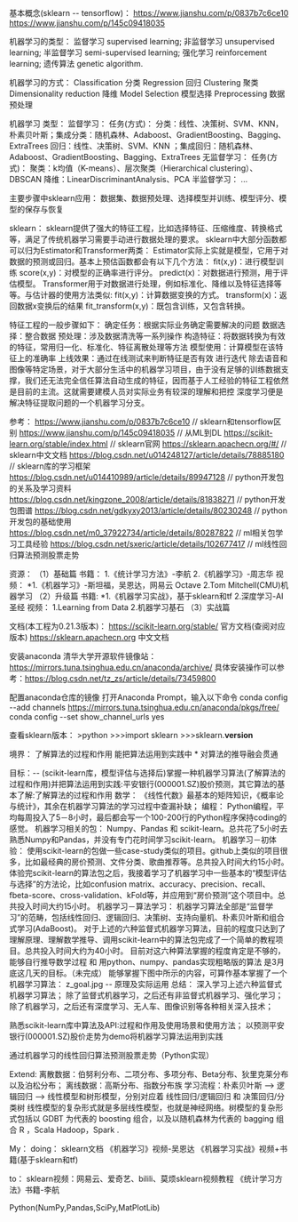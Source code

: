 基本概念(sklearn -- tensorflow)：
    https://www.jianshu.com/p/0837b7c6ce10
    https://www.jianshu.com/p/145c09418035
  
机器学习的类型：
    监督学习 supervised learning;
    非监督学习 unsupervised learning;
    半监督学习 semi-supervised learning;
    强化学习 reinforcement learning;
    遗传算法 genetic algorithm.
    
机器学习的方式：
    Classification 分类
    Regression 回归
    Clustering 聚类
    Dimensionality reduction 降维
    Model Selection 模型选择
    Preprocessing 数据预处理
    
机器学习
    类型：
        监督学习：
            任务(方式)：
                分类：线性、决策树、SVM、KNN，朴素贝叶斯；集成分类：随机森林、Adaboost、GradientBoosting、Bagging、ExtraTrees
                回归：线性、决策树、SVM、KNN ；集成回归：随机森林、Adaboost、GradientBoosting、Bagging、ExtraTrees
        无监督学习：
            任务(方式)：
                聚类：k均值（K-means）、层次聚类（Hierarchical clustering）、DBSCAN
                降维：LinearDiscriminantAnalysis、PCA
        半监督学习：
            ...
        
主要步骤中sklearn应用：
     数据集、数据预处理、选择模型并训练、模型评分、模型的保存与恢复
       
sklearn：
    sklearn提供了强大的特征工程，比如选择特征、压缩维度、转换格式等，满足了传统机器学习需要手动进行数据处理的要求。
    sklearn中大部分函数都可以归为Estimator和Transformer两类：
        Estimator实际上实就是模型，它用于对数据的预测或回归。基本上预估函数都会有以下几个方法：
            fit(x,y)：进行模型训练
            score(x,y)：对模型的正确率进行评分。
            predict(x)：对数据进行预测，用于评估模型。
        Transformer用于对数据进行处理，例如标准化、降维以及特征选择等等。与估计器的使用方法类似:
            fit(x,y)：计算数据变换的方式。
            transform(x)：返回数据x变换后的结果
            fit_transform(x,y)：既包含训练，又包含转换。
    
    
特征工程的一般步骤如下：
    确定任务：根据实际业务确定需要解决的问题
    数据选择：整合数据
    预处理：涉及数据清洗等一系列操作
    构造特征：将数据转换为有效的特征，常用归一化、标准化、特征离散处理等方法
    模型使用：计算模型在该特征上的准确率
    上线效果：通过在线测试来判断特征是否有效
    进行迭代
  除去语音和图像等特定场景，对于大部分生活中的机器学习项目，由于没有足够的训练数据支撑，我们还无法完全信任算法自动生成的特征，因而基于人工经验的特征工程依然是目前的主流。这就需要建模人员对实际业务有较深的理解和把控
  深度学习便是解决特征提取问题的一个机器学习分支。
 
    
参考：
    https://www.jianshu.com/p/0837b7c6ce10  // sklearn和tensorflow区别
    https://www.jianshu.com/p/145c09418035  // 从ML到DL
    https://scikit-learn.org/stable/index.html  // sklearn官网
    https://sklearn.apachecn.org/#/  // sklearn中文文档
    https://blog.csdn.net/u014248127/article/details/78885180  // sklearn库的学习框架
    https://blog.csdn.net/u014410989/article/details/89947128  // python开发包的关系及学习资料
    https://blog.csdn.net/kingzone_2008/article/details/81838271  // python开发包图谱
    https://blog.csdn.net/gdkyxy2013/article/details/80230248  // python开发包的基础使用
    https://blog.csdn.net/m0_37922734/article/details/80287822  // ml相关包学习工具经验
    https://blog.csdn.net/sxeric/article/details/102677417  // ml线性回归算法预测股票走势
    
    
资源：
    （1）基础篇
        书籍：
            1.《统计学习方法》-李航 
            2.《机器学习》-周志华
        视频：
            *1.《机器学习》-斯坦福，吴恩达，网易云  Octave
            2.Tom Mitchell(CMU)机器学习
    （2）升级篇
        书籍:
            *1.《机器学习实战》，基于sklearn和tf
            2.深度学习-AI圣经
        视频：
            1.Learning from Data
            2.机器学习基石
    （3）实战篇


    
文档(本工程为0.21.3版本)：
    https://scikit-learn.org/stable/  官方文档(查阅对应版本)
    https://sklearn.apachecn.org  中文文档
    
   
安装anaconda
    清华大学开源软件镜像站：https://mirrors.tuna.tsinghua.edu.cn/anaconda/archive/
    具体安装操作可以参考：https://blog.csdn.net/tz_zs/article/details/73459800

   配置anaconda仓库的镜像
        打开Anaconda Prompt，输入以下命令
            conda config --add channels https://mirrors.tuna.tsinghua.edu.cn/anaconda/pkgs/free/
            conda config --set show_channel_urls yes
    
   查看sklearn版本：
        >python
        >>>import sklearn
        >>>sklearn.__version__
       
    
    
    

境界：
    了解算法的过程和作用
    能把算法运用到实践中 *
    对算法的推导融会贯通


目标：-- (scikit-learn库，模型评估与选择后)掌握一种机器学习算法(了解算法的过程和作用)并把算法运用到实践:平安银行(000001.SZ)股价预测，其它算法的基本了解:了解算法的过程和作用
    数学：
        《线性代数》最基本的矩阵知识，《概率论与统计》，其余在机器学习算法的学习过程中查漏补缺；
    编程：
        Python编程，平均每周投入了5－8小时，最后都会写一个100-200行的Python程序保持coding的感觉。
    机器学习相关的包：
        Numpy、Pandas 和 scikit-learn。总共花了5小时去熟悉Numpy和Pandas，并没有专门花时间学习scikit-learn。
    机器学习－初体验：
        使用scikit-learn的包做一些case-study类似的项目。github上类似的项目很多，比如最经典的房价预测、文件分类、歌曲推荐等。总共投入时间大约15小时。
        体验完scikit-learn的算法包之后，我接着学习了机器学习中一些基本的“模型评估与选择”的方法论，比如confusion matrix、accuracy、precision、recall、fbeta-score、cross-validation、kFold等，并应用到“房价预测”这个项目中。总共投入时间大约15小时。
    机器学习－算法学习：
        机器学习算法全部是“监督学习”的范畴，包括线性回归、逻辑回归、决策树、支持向量机、朴素贝叶斯和组合式学习(AdaBoost)。
        对于上述的六种监督式机器学习算法，目前的程度只达到了理解原理、理解数学推导、调用scikit-learn中的算法包完成了一个简单的教程项目。总共投入时间大约为40小时。
        目前对这六种算法掌握的程度肯定是不够的，能够自行推导数学过程 和 用python、numpy、pandas实现粗略版的算法 是3月底这几天的目标。（未完成）
    能够掌握下图中所示的内容，可算作基本掌握了一个机器学习算法：
        z_goal.jpg  -- 原理及实际运用
    总结：
        深入学习上述六种监督式机器学习算法；
        除了监督式机器学习，之后还有非监督式机器学习、强化学习；
        除了机器学习，之后还有深度学习、无人车、图像识别等各种相关深入技术；
        
  熟悉scikit-learn库中算法及API:过程和作用及使用场景和使用方法；
  以预测平安银行(000001.SZ)股价走势为demo将机器学习算法运用到实践
  
  通过机器学习的线性回归算法预测股票走势（Python实现）
        
      
Extend:
    离散数据：伯努利分布、二项分布、多项分布、Beta分布、狄里克莱分布以及泊松分布；   离线数据：高斯分布、指数分布族
    学习流程：朴素贝叶斯 --> 逻辑回归
      --> 线性模型和树形模型，分别对应着 线性回归/逻辑回归 和 决策回归/分类树
       线性模型的复杂形式就是多层线性模型，也就是神经网络。树模型的复杂形式包括以 GDBT 为代表的 boosting 组合，以及以随机森林为代表的 bagging 组合
    R ，Scala    Hadoop，Spark
    . 
        
        
        
My：
    doing：
       sklearn文档
       《机器学习》视频-吴恩达
       《机器学习实战》视频+书籍(基于sklearn和tf)
    
   to：
       sklearn视频：网易云、爱奇艺、bilili、莫烦sklearn视频教程
       《统计学习方法》书籍-李航 
       
   Python(NumPy,Pandas,SciPy,MatPlotLib)


